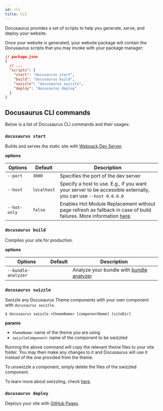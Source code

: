 ```yaml
---
id: cli
title: CLI
---
```


Docusaurus provides a set of scripts to help you generate, serve, and deploy your website. 

Once your website is generated, your website package will contain the Docusaurus scripts that you may invoke with your package manager:

```json
// package.json
{
  // ...
  "scripts": {
    "start": "docusaurus start",
    "build": "docusaurus build",
    "swizzle": "docusaurus swizzle",
    "deploy": "docusaurus deploy"
  }
}
```

## Docusaurus CLI commands

Below is a list of Docusaurus CLI commands and their usages:

<!-- TODO: init docs after the init command is implemented

### `docusaurus init`

The `docusaurus init` command is intended to be used with `docusaurus` installed globally:

```shell
$ yarn global add docusaurus
# or
$ npm install --global docusaurus
```
-->

### `docusaurus start`

Builds and serves the static site with [Webpack Dev Server](https://webpack.js.org/configuration/dev-server).

**options**

|Options|Default|Description|
|-|-|-|
|`--port`|`3000`|Specifies the port of the dev server|
|`--host`|`localhost`|Specify a host to use. E.g., if you want your server to be accessible externally, you can use `--host 0.0.0.0`|
|`--hot-only`|`false`|Enables Hot Module Replacement without page refresh as fallback in case of build failures. More information [here](https://webpack.js.org/configuration/dev-server/#devserverhotonly).|

### `docusaurus build`

Compiles your site for production.

**options**

|Options|Default|Description|
|-|-|-|
|`--bundle-analyzer`||Analyze your bundle with [bundle analyzer](https://github.com/webpack-contrib/webpack-bundle-analyzer)|


### `docusaurus swizzle`

Swizzle any Docusaurus Theme components with your own component with `docusaurus swizzle`.

```shell
$ docusaurus swizzle <themeName> [componentName] [siteDir]
```

**params**

- `themeName`: name of the theme you are using
- `swizzleComponent`: name of the component to be swizzled

Running the above command will copy the relevant theme files to your site folder. You may then make any changes to it and Docusaurus will use it instead of the one provided from the theme.

To unswizzle a component, simply delete the files of the swizzled component.

<!-- TODO a separate section for swizzle tutorial -->
To learn more about swizzling, check [here](#).

### `docusaurus deploy`

Deploys your site with [GitHub Pages](https://pages.github.com/).
